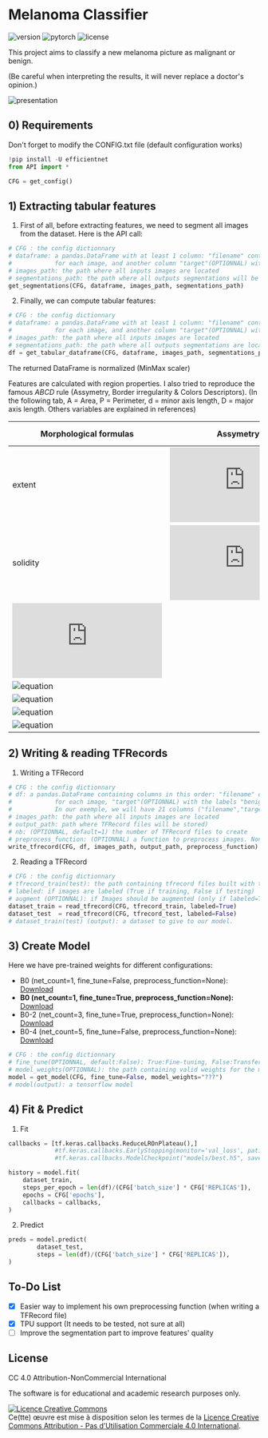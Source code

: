 # Melanoma Classifier

![version](https://img.shields.io/badge/version-v1.0.0-orange.svg?style=plastic)
![pytorch](https://img.shields.io/badge/tensorflow-v2.3.1-green.svg?style=plastic)
![license](https://img.shields.io/badge/license-CC_BY--NC_4.0-green.svg?style=plastic)

This project aims to classify a new melanoma picture as malignant or benign.

(Be careful when interpreting the results, it will never replace a doctor's opinion.)

![presentation](https://nsa40.casimages.com/img/2021/01/13//210113084647642103.png)

## 0) Requirements
Don't forget to modify the CONFIG.txt file (default configuration works)
```python
!pip install -U efficientnet
from API import *

CFG = get_config()
```

## 1) Extracting tabular features
1. First of all, before extracting features, we need to segment all images from the dataset.
Here is the API call:
```python
# CFG : the config dictionnary
# dataframe: a pandas.DataFrame with at least 1 column: "filename" containing the name(including the extension)
#            for each image, and another column "target"(OPTIONNAL) with the labels "benign" or "malignant"
# images_path: the path where all inputs images are located
# segmentations_path: the path where all outputs segmentations will be saved
get_segmentations(CFG, dataframe, images_path, segmentations_path)
```
2. Finally, we can compute tabular features:
```python
# CFG : the config dictionnary
# dataframe: a pandas.DataFrame with at least 1 column: "filename" containing the name(including the extension)
#            for each image, and another column "target"(OPTIONNAL) with the labels "benign" or "malignant"
# images_path: the path where all inputs images are located
# segmentations_path: the path where all outputs segmentations are located
df = get_tabular_dataframe(CFG, dataframe, images_path, segmentations_path)
```
The returned DataFrame is normalized (MinMax scaler)

Features are calculated with region properties.
I also tried to reproduce the famous *ABCD* rule (Assymetry, Border irregularity & Colors Descriptors).
(In the following tab, A = Area, P = Perimeter, d = minor axis length, D = major axis length. Others variables are explained in references)

Morphological formulas | Assymetry [ref](https://www.researchgate.net/publication/319354997_Classification_of_Benign_and_Malignant_Melanocytic_Lesions_A_CAD_Tool) | Border irregularity [ref](https://www.researchgate.net/publication/319354997_Classification_of_Benign_and_Malignant_Melanocytic_Lesions_A_CAD_Tool) | Colors [ref](https://www.ncbi.nlm.nih.gov/pmc/articles/PMC3160648/) |
------------ | ------------ | ------------ | ------------ |
extent | ![equation](https://latex.codecogs.com/svg.latex?min(A_x,%20A_y)/A) | ![equation](https://latex.codecogs.com/png.latex?P%20*%20%281/d%20-%201/D%29) | F4, F5, F6
solidity | ![equation](https://latex.codecogs.com/svg.latex?(A_x%20+%20A_y)/A) | | F10, F11, F12
![equation](https://latex.codecogs.com/svg.latex?d/D) | | | F13, F14, F15
![equation](https://latex.codecogs.com/svg.latex?4A/(\pi%20d^2)) |
![equation](https://latex.codecogs.com/svg.latex?(\pi%20d)/P) |
![equation](https://latex.codecogs.com/svg.latex?(4\pi%20A)/P^2) |
![equation](https://latex.codecogs.com/svg.latex?P/(\pi%20D)) |


## 2) Writing & reading TFRecords
1. Writing a TFRecord
```python
# CFG : the config dictionnary
# df: a pandas.DataFrame containing columns in this order: "filename" containing the name(including the extension)
#            for each image, "target"(OPTIONNAL) with the labels "benign" or "malignant", and all other columns are the features.
#            In our exemple, we will have 21 columns ("filename","target",+19 features)
# images_path: the path where all inputs images are located
# output_path: path where TFRecord files will be stored)
# nb: (OPTIONNAL, default=1) the number of TFRecord files to create
# preprocess_function: (OPTIONNAL) a function to preprocess images. None = no preprocessing. Default: whit-balancing + hair removal.
write_tfrecord(CFG, df, images_path, output_path, preprocess_function)
```
2. Reading a TFRecord
```python
# CFG : the config dictionnary
# tfrecord_train(test): the path containing tfrecord files built with training(test) data
# labeled: if images are labeled (True if training, False if testing)
# augment (OPTIONNAL): if Images should be augmented (only if labeled=True for training)
dataset_train = read_tfrecord(CFG, tfrecord_train, labeled=True)
dataset_test  = read_tfrecord(CFG, tfrecord_test, labeled=False)
# dataset_train(test) (output): a dataset to give to our model.
```
## 3) Create Model
Here we have pre-trained weights for different configurations:
* B0 (net_count=1, fine_tune=False, preprocess_function=None): [Download](https://drive.google.com/file/d/19QyTLsYVqXR54EoKhFpNZ0Jcyzr1IrMa/view?usp=sharing)
* **B0 (net_count=1, fine_tune=True, preprocess_function=None):** [Download](https://drive.google.com/file/d/1HLpf0pGm36w8fGWyTlFUudpq8gw2Hzd7/view?usp=sharing)
* B0-2 (net_count=3, fine_tune=True, preprocess_function=None): [Download](https://drive.google.com/file/d/18u2BoJ2O1UX9QDTuLeHyJIhwwDtJWuLI/view?usp=sharing)
* B0-4 (net_count=5, fine_tune=False, preprocess_function=None): [Download](https://drive.google.com/file/d/19TjZ3EJUzmzClT1KuYUHINM5qsP8Q2PI/view?usp=sharing)

```python
# CFG : the config dictionnary
# fine_tune(OPTIONNAL, default:False): True:Fine-tuning, False:Transfer-learning
# model_weights(OPTIONNAL): the path containing valid weights for the model
model = get_model(CFG, fine_tune=False, model_weights="???")
# model(output): a tensorflow model
```

## 4) Fit & Predict
1. Fit
```python
callbacks = [tf.keras.callbacks.ReduceLROnPlateau(),]
             #tf.keras.callbacks.EarlyStopping(monitor='val_loss', patience=5),
             #tf.keras.callbacks.ModelCheckpoint("models/best.h5", save_best_only=True, monitor='val_auc', mode='max', save_weights_only=True)]

history = model.fit(
    dataset_train,
    steps_per_epoch = len(df)/(CFG['batch_size'] * CFG['REPLICAS']),
    epochs = CFG['epochs'],
    callbacks = callbacks,
)
```

2. Predict
```python
preds = model.predict(
        dataset_test,
        steps = len(df)/(CFG['batch_size'] * CFG['REPLICAS']),
)
```


## To-Do List

- [x] Easier way to implement his own preprocessing function (when writing a TFRecord file)
- [x] TPU support (It needs to be tested, not sure at all)
- [ ] Improve the segmentation part to improve features' quality

## License

CC 4.0 Attribution-NonCommercial International

The software is for educational and academic research purposes only.

<a rel="license" href="http://creativecommons.org/licenses/by-nc/4.0/"><img alt="Licence Creative Commons" style="border-width:0" src="https://i.creativecommons.org/l/by-nc/4.0/88x31.png" /></a><br />Ce(tte) œuvre est mise à disposition selon les termes de la <a rel="license" href="http://creativecommons.org/licenses/by-nc/4.0/">Licence Creative Commons Attribution - Pas d’Utilisation Commerciale 4.0 International</a>.

